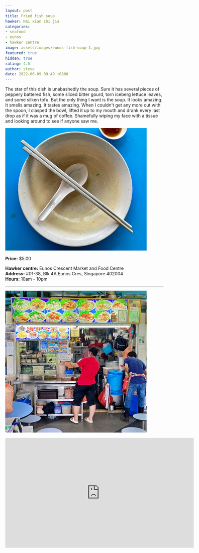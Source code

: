 ```yaml
---
layout: post
title: Fried fish soup
hawker: Hai xian zhi jia
categories:
- seafood
- eunos
- hawker centre
image: assets/images/eunos-fish-soup-1.jpg
featured: true
hidden: true
rating: 4.5
author: steve
date: 2022-06-09 09:49 +0800
---
```

The star of this dish is unabashedly the soup. Sure it has several pieces of peppery battered fish, some sliced bitter gourd, torn iceberg lettuce leaves, and some silken tofu. But the only thing I want is the soup. It looks amazing. It smells amazing. It tastes amazing. When I couldn't get any more out with the spoon, I clasped the bowl, lifted it up to my mouth and drank every last drop  as if it was a mug of coffee. Shamefully wiping my face with a tissue and looking around to see if anyone saw me.

![Empty bowl](/assets/images/eunos-fish-soup-2.jpg "Empty bowl")

**Price:** $5.00  

**Hawker centre:** Eunos Crescent Market and Food Centre  
**Address:** #01-38, Blk 4A Eunos Cres, Singapore 402004  
**Hours:** 10am - 10pm  

***  

![Hai xian zhi jia hawker stall](/assets/images/eunos-fish-soup-4.jpg "Hai xian zhi jia hawker stall")

<iframe src="https://www.google.com/maps/embed?pb=!1m18!1m12!1m3!1d3988.758989905591!2d103.90184871453852!3d1.3203418990370173!2m3!1f0!2f0!3f0!3m2!1i1024!2i768!4f13.1!3m3!1m2!1s0x31da1804eaccbd7f%3A0x422fd9f92536878f!2sEunos%20Crescent%20Market%20and%20Food%20Centre!5e0!3m2!1sen!2ssg!4v1653371788813!5m2!1sen!2ssg" width="600" height="350" style="border:0;" allowfullscreen="" loading="lazy" referrerpolicy="no-referrer-when-downgrade"></iframe>